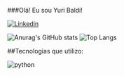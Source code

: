###Olá! Eu sou Yuri Baldi!

[![Linkedin](https://img.shields.io/badge/LinkedIn-0077B5?style=for-the-badge&logo=linkedin&logoColor=white)](https://www.linkedin.com/in/yuri-baldi-e-silva-491a10218/)

![Anurag's GitHub stats](https://github-readme-stats.vercel.app/api?username=YuriBaldi&show_icons=true&theme=radical)
![Top Langs](https://github-readme-stats.vercel.app/api/top-langs/?username=YuriBaldi&layout=compact&theme=radical)


##Tecnologias que utilizo:
<div>
  <img align="center" alt="python" src="https://img.shields.io/badge/Python-3776AB?style=for-the-badge&logo=python&logoColor=white">
</div>
<br>

